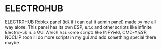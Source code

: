 # ELECTROHUB
ELECTROHUB Roblox panel (idk if i can call it admin panel) made by me all way alone. This panel has its own ESP, e.t.c and other scripts like infinite 
ElectroHub is a GUI Which has some scripts like INFYield, CMD-X,ESP, NOCLIP soon ill do more scripts in my gui and add something special there maybe
